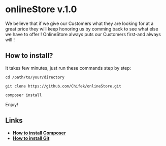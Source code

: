 onlineStore v.1.0
========================

We believe that if we give our Customers what they are looking for at a great price they will keep 
honoring us by comming back to see what else we have to offer ! OnlineStore always puts our Customers 
first-and always will !

How to install?
--------------

It takes few minutes, just run these commands step by step:

   `cd /path/to/your/directory`
  
  `git clone https://github.com/Chifek/onlineStore.git`
  
   `composer install`
  

Enjoy!

Links
--------------

* [**How to install Composer**][1]
* [**How to install Git**][2]


[1]:  https://getcomposer.org/
[2]:  https://git-scm.com/book/en/v2/Getting-Started-Installing-Git


